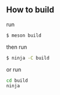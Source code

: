 

## How to build

run

``` sh
$ meson build
```

then run

``` sh
$ ninja -C build
```

or run

``` sh
cd build
ninja
```
